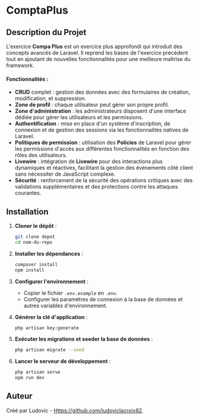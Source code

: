 # ComptaPlus

## Description du Projet

L'exercice **Compa Plus** est un exercice plus approfondi qui introduit des concepts avancés de Laravel. Il reprend les bases de l'exercice précédent tout en ajoutant de nouvelles fonctionnalités pour une meilleure maîtrise du framework.


#### Fonctionnalités :
- **CRUD** complet : gestion des données avec des formulaires de création, modification, et suppression.
- **Zone de profil** : chaque utilisateur peut gérer son propre profil.
- **Zone d'administration** : les administrateurs disposent d'une interface dédiée pour gérer les utilisateurs et les permissions.
- **Authentification** : mise en place d'un système d'inscription, de connexion et de gestion des sessions via les fonctionnalités natives de Laravel.
- **Politiques de permission** : utilisation des **Policies** de Laravel pour gérer les permissions d'accès aux différentes fonctionnalités en fonction des rôles des utilisateurs.
- **Livewire** : intégration de **Livewire** pour des interactions plus dynamiques et réactives, facilitant la gestion des événements côté client sans nécessiter de JavaScript complexe.
- **Sécurité** : renforcement de la sécurité des opérations critiques avec des validations supplémentaires et des protections contre les attaques courantes.

## Installation

1. **Cloner le dépôt** :
    ```bash
    git clone depot
    cd nom-du-repo
    ```

2. **Installer les dépendances** :
    ```bash
    composer install
    npm install
    ```

3. **Configurer l'environnement** :
    - Copier le fichier `.env.example` en `.env`.
    - Configurer les paramètres de connexion à la base de données et autres variables d'environnement.

4. **Générer la clé d'application** :
    ```bash
    php artisan key:generate
    ```

5. **Exécuter les migrations et seeder la base de données** :
    ```bash
    php artisan migrate --seed
    ```

6. **Lancer le serveur de développement** :
    ```bash
    php artisan serve
    npm run dev
    ```


## Auteur

Créé par Ludovic - [Https://github.com/ludoviclacroix82](Https://github.com/ludoviclacroix82).



